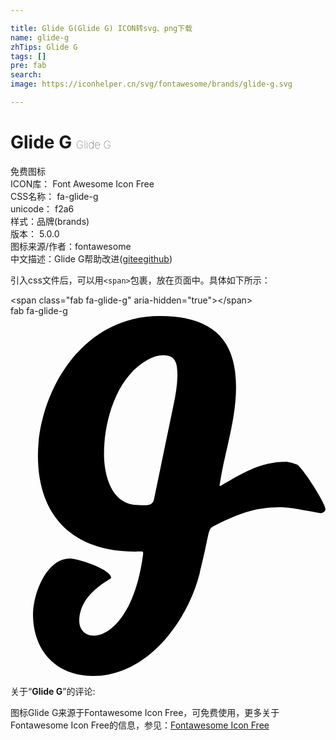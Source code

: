 ```yaml
---

title: Glide G(Glide G) ICON转svg、png下载
name: glide-g
zhTips: Glide G
tags: []
pre: fab
search: 
image: https://iconhelper.cn/svg/fontawesome/brands/glide-g.svg

---
```


# Glide G  <small style="font-size: 60%;font-weight: 100">Glide G</small>


<div class="detail-page">
<p>
<span><span class="badge-success badge">免费图标</span> </span>
<br/>
<span>
ICON库：
<span class="badge-secondary badge">Font Awesome Icon Free</span> 
</span>
<br/>
<span>
CSS名称：
<span class="badge-secondary badge">fa-glide-g</span> 
</span>
<br/>
<span>
unicode：
<span class="badge-secondary badge">f2a6</span> 
<copy-btn content='f2a6' btn-title=""></copy-btn>
<copy-btn :content='String.fromCodePoint(parseInt("f2a6", 16))' btn-title="复制U"></copy-btn>
</span><br/><span>样式：<span class="badge-light badge">品牌(brands)</span></span>
<br/>
<span>
版本：
<span class="badge-secondary badge">5.0.0</span> 
</span>
<br/>
<span>图标来源/作者：<span class="badge-light badge">fontawesome</span></span> 
<br/>
<span class="zh-detail">中文描述：<span class="badge-primary badge">Glide G</span><span class="help-link"><span>帮助改进</span>(<a href="https://gitee.com/liuwave/icon-helper/edit/master/json/fontawesome/brands/glide-g.json" target="_blank" rel="noopener noreferrer">gitee</a><a href="https://github.com/liuwave/icon-helper/edit/master/json/fontawesome/brands/glide-g.json" target="_blank" rel="noopener noreferrer">github</a></span>)</span><br/>
</p>
</div>
<div class="alert alert-dark">
  <i class="fab fa-glide-g fa-xs"></i>
  <i class="fab fa-glide-g fa-sm"></i>
  <i class="fab fa-glide-g fa-lg"></i>
  <i class="fab fa-glide-g fa-2x"></i>
  <i class="fab fa-glide-g fa-3x"></i>
  <i class="fab fa-glide-g fa-5x"></i>
  <i class="fab fa-glide-g fa-7x"></i>
</div>
<div>
  <p>引入css文件后，可以用<code>&lt;span&gt;</code>包裹，放在页面中。具体如下所示：    
  </p>
  <div class="alert alert-primary" style="font-size: 14px">
    &lt;span class="fab fa-glide-g" aria-hidden="true"&gt;&lt;/span&gt;
    <copy-btn content='<span class="fab fa-glide-g" aria-hidden="true"></span>'></copy-btn>
  </div>
  <div class="alert alert-secondary">
    <i class="fab fa-glide-g"
    style="font-size: 24px"
    aria-hidden="true"></i> fab fa-glide-g
    <copy-btn content="fab fa-glide-g" btn-title="复制图标名称"></copy-btn>
  </div>
</div>
<div id="svg" class="svg-wrap">
<svg xmlns="http://www.w3.org/2000/svg" viewBox="0 0 448 512"><path d="M407.1 211.2c-3.5-1.4-11.6-3.8-15.4-3.8-37.1 0-62.2 16.8-93.5 34.5l-.9-.9c7-47.3 23.5-91.9 23.5-140.4C320.8 29.1 282.6 0 212.4 0 97.3 0 39 113.7 39 198.4 39 286.3 90.3 335 177.6 335c12 0 11-1 11 3.8-16.9 128.9-90.8 133.1-90.8 94.6 0-39.2 45-58.6 45.5-61-.3-12.2-47-27.6-58.9-27.6-33.9.1-52.4 51.2-52.4 79.3C32 476 64.8 512 117.5 512c77.4 0 134-77.8 151.4-145.4 15.1-60.5 11.2-63.3 19.7-67.6 32.2-16.2 57.5-27 93.8-27 17.8 0 30.5 3.7 58.9 8.4 2.9 0 6.7-2.9 6.7-5.8 0-8-33.4-60.5-40.9-63.4zm-175.3-84.4c-9.3 44.7-18.6 89.6-27.8 134.3-2.3 10.2-13.3 7.8-22 7.8-38.3 0-49-41.8-49-73.1 0-47 18-109.3 61.8-133.4 7-4.1 14.8-6.7 22.6-6.7 18.6 0 20 13.3 20 28.7-.1 14.3-2.7 28.5-5.6 42.4z"/></svg>
</div>
<detail full-name='fa-glide-g'></detail>
<div class="icon-detail__container">
<p>关于“<b>Glide G</b>”的评论:</p>
</div>
<Vssue title="关于“Glide G”的评论" />    
<div><p>图标Glide G来源于Fontawesome Icon Free，可免费使用，更多关于  Fontawesome Icon Free的信息，参见：<a target="_blank" href="https://iconhelper.cn/fontawesome.html">Fontawesome Icon Free</a>
</p></div>
